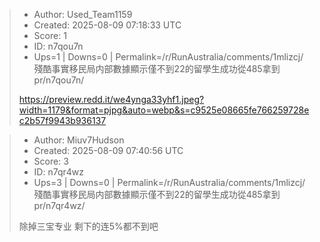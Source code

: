 > - Author: Used_Team1159
> - Created: 2025-08-09 07:18:33 UTC
> - Score: 1
> - ID: n7qou7n
> - Ups=1 | Downs=0 | Permalink=/r/RunAustralia/comments/1mlizcj/殘酷事實移民局内部數據顯示僅不到22的留學生成功從485拿到pr/n7qou7n/
>
> https://preview.redd.it/we4ynga33yhf1.jpeg?width=1179&format=pjpg&auto=webp&s=c9525e08665fe766259728ec2b57f9943b936137

> - Author: Miuv7Hudson
> - Created: 2025-08-09 07:40:56 UTC
> - Score: 3
> - ID: n7qr4wz
> - Ups=3 | Downs=0 | Permalink=/r/RunAustralia/comments/1mlizcj/殘酷事實移民局内部數據顯示僅不到22的留學生成功從485拿到pr/n7qr4wz/
>
> 除掉三宝专业 剩下的连5%都不到吧
